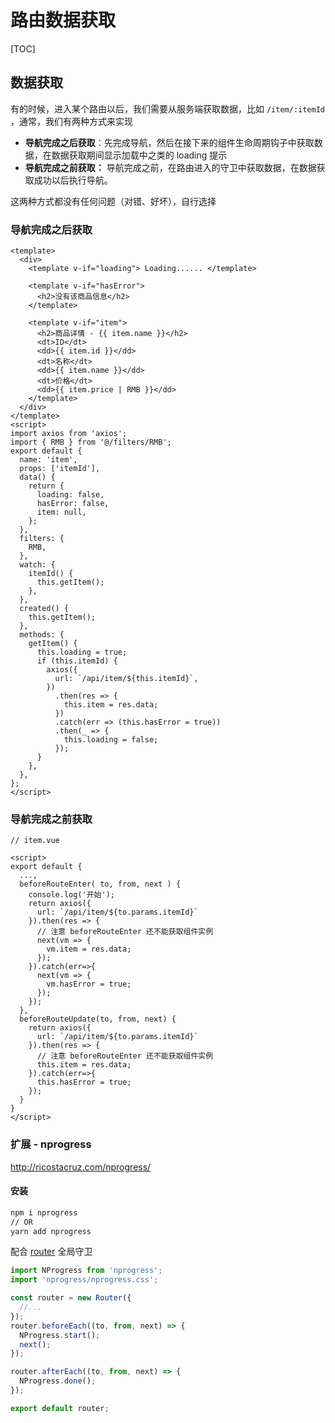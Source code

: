 # 路由数据获取

[TOC]

## 数据获取

有的时候，进入某个路由以后，我们需要从服务端获取数据，比如 `/item/:itemId` ，通常，我们有两种方式来实现

- **导航完成之后获取**：先完成导航，然后在接下来的组件生命周期钩子中获取数据，在数据获取期间显示加载中之类的 loading 提示
- **导航完成之前获取：** 导航完成之前，在路由进入的守卫中获取数据，在数据获取成功以后执行导航。

这两种方式都没有任何问题（对错、好坏），自行选择

### 导航完成之后获取

```vue
<template>
  <div>
    <template v-if="loading"> Loading...... </template>

    <template v-if="hasError">
      <h2>没有该商品信息</h2>
    </template>

    <template v-if="item">
      <h2>商品详情 - {{ item.name }}</h2>
      <dt>ID</dt>
      <dd>{{ item.id }}</dd>
      <dt>名称</dt>
      <dd>{{ item.name }}</dd>
      <dt>价格</dt>
      <dd>{{ item.price | RMB }}</dd>
    </template>
  </div>
</template>
<script>
import axios from 'axios';
import { RMB } from '@/filters/RMB';
export default {
  name: 'item',
  props: ['itemId'],
  data() {
    return {
      loading: false,
      hasError: false,
      item: null,
    };
  },
  filters: {
    RMB,
  },
  watch: {
    itemId() {
      this.getItem();
    },
  },
  created() {
    this.getItem();
  },
  methods: {
    getItem() {
      this.loading = true;
      if (this.itemId) {
        axios({
          url: `/api/item/${this.itemId}`,
        })
          .then(res => {
            this.item = res.data;
          })
          .catch(err => (this.hasError = true))
          .then(_ => {
            this.loading = false;
          });
      }
    },
  },
};
</script>
```

### 导航完成之前获取

```vue
// item.vue

<script>
export default {
  ...,
  beforeRouteEnter( to, from, next ) {
    console.log('开始');
    return axios({
      url: `/api/item/${to.params.itemId}`
    }).then(res => {
      // 注意 beforeRouteEnter 还不能获取组件实例
      next(vm => {
        vm.item = res.data;
      });
    }).catch(err=>{
      next(vm => {
        vm.hasError = true;
      });
    });
  },
  beforeRouteUpdate(to, from, next) {
    return axios({
      url: `/api/item/${to.params.itemId}`
    }).then(res => {
      // 注意 beforeRouteEnter 还不能获取组件实例
      this.item = res.data;
    }).catch(err=>{
      this.hasError = true;
    });
  }
}
</script>
```

### 扩展 - nprogress

http://ricostacruz.com/nprogress/

#### 安装

```bash
npm i nprogress
// OR
yarn add nprogress
```

配合 <u>router</u> 全局守卫

```javascript
import NProgress from 'nprogress';
import 'nprogress/nprogress.css';

const router = new Router({
  //...
});
router.beforeEach((to, from, next) => {
  NProgress.start();
  next();
});

router.afterEach((to, from, next) => {
  NProgress.done();
});

export default router;
```
